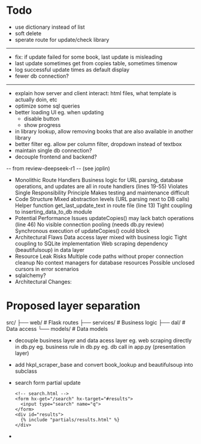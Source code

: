 # Todo

- use dictionary instead of list
- soft delete
- sperate route for update/check library
- -------------
- fix: if update failed for some book, last update is misleading
- last update sometimes get from copies table, sometimes timenow
- log successful update times as default display
- fewer db connection?
  
-------------------------
- explain how server and client interact: html files, what template is actually doin, etc
- optimize some sql queries
- better loading UI eg. when updating 
  - disable button 
  - show progress
- in library lookup, allow removing books that are also available in another library
- better filter eg. allow per column filter, dropdown instead of textbox
- maintain single db connection?
- decouple frontend and backend?



-- from review-deepseek-r1 -- (see joplin)
- Monolithic Route Handlers
  Business logic for URL parsing, database operations, and updates are all in route handlers (lines 19-55)
  Violates Single Responsibility Principle
  Makes testing and maintenance difficult
- Code Structure
  Mixed abstraction levels (URL parsing next to DB calls)
  Helper function get_last_update_text in route file (line 13)
  Tight coupling to inserting_data_to_db module
- Potential Performance Issues
  updateCopies() may lack batch operations (line 46)
  No visible connection pooling (needs db.py review)
  Synchronous execution of updateCopies() could block
- Architectural Flaws
  Data access layer mixed with business logic
  Tight coupling to SQLite implementation
  Web scraping dependency (beautifulsoup) in data layer
- Resource Leak Risks
  Multiple code paths without proper connection cleanup
  No context managers for database resources
  Possible unclosed cursors in error scenarios
- sqlalchemy?
- Architectural Changes:
# Proposed layer separation
src/
├── web/          # Flask routes
├── services/     # Business logic
├── dal/          # Data access
└── models/       # Data models
- decouple business layer and data acess layer
  eg. web scraping directly in db.py
  eg. business rule in db.py
  eg. db call in app.py (presentation layer)


- add hkpl_scraper_base and convert book_lookup and beautifulsoup into subclass
- search form partial update
  ```
  <!-- search.html -->
  <form hx-get="/search" hx-target="#results">
    <input type="search" name="q">
  </form>
  <div id="results">
    {% include "partials/results.html" %}
  </div>
  ```
- 